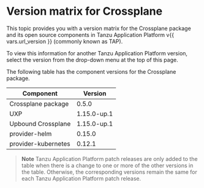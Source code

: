 # Version matrix for Crossplane

This topic provides you with a version matrix for the Crossplane package and its open source
components in Tanzu Application Platform v{{ vars.url_version }} (commonly known as TAP).

To view this information for another Tanzu Application Platform version, select the version from the
drop-down menu at the top of this page.

The following table has the component versions for the Crossplane package.

<!-- Version list for TAP 1.9. Add patch updates, if any, in a new column. -->

<table>
  <thead>
    <tr>
      <th>Component</th>
      <th>Version</th>
    </tr>
  </thead>
  <tbody>
    <tr>
      <td>Crossplane package</td>
      <td>0.5.0</td>
    </tr>
    <tr>
      <td>UXP</td>
      <td>1.15.0-up.1</td>
    </tr>
    <tr>
      <td>Upbound Crossplane</td>
      <td>1.15.0-up.1</td>
    </tr>
    <tr>
      <td>provider-helm</td>
      <td>0.15.0</td>
    </tr>
    <tr>
      <td>provider-kubernetes</td>
      <td>0.12.1</td>
    </tr>
  </tbody>
</table>

> **Note** Tanzu Application Platform patch releases are only added to the table when there
> is a change to one or more of the other versions in the table. Otherwise, the corresponding
> versions remain the same for each Tanzu Application Platform patch release.
